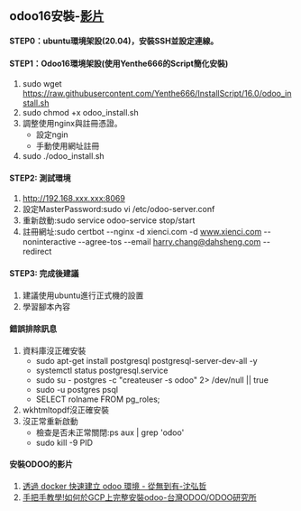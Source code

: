 ## odoo16安裝-[影片](https://www.youtube.com/watch?v=Uskr6rm0P9Y&t=2s)
#### STEP0：ubuntu環境架設(20.04)，安裝SSH並設定連線。
#### STEP1：Odoo16環境架設(使用Yenthe666的Script簡化安裝)
1. sudo wget https://raw.githubusercontent.com/Yenthe666/InstallScript/16.0/odoo_install.sh
2. sudo chmod +x odoo_install.sh
3. 調整使用nginx與註冊憑證。
   + 設定ngin
   + 手動使用網址註冊
4. sudo ./odoo_install.sh

#### STEP2: 測試環境
1. http://192.168.xxx.xxx:8069
2. 設定MasterPassword:sudo vi /etc/odoo-server.conf
3. 重新啟動:sudo service odoo-service stop/start
5. 註冊網址:sudo certbot --nginx -d xienci.com -d www.xienci.com --noninteractive --agree-tos --email harry.chang@dahsheng.com --redirect

#### STEP3: 完成後建議
1. 建議使用ubuntu進行正式機的設置
2. 學習腳本內容

#### 錯誤排除訊息
1. 資料庫沒正確安裝
   + sudo apt-get install postgresql postgresql-server-dev-all -y
   + systemctl status postgresql.service
   + sudo su - postgres -c "createuser -s  odoo" 2> /dev/null || true
   + sudo -u postgres psql
   + SELECT rolname FROM pg_roles;
2. wkhtmltopdf沒正確安裝
3. 沒正常重新啟動
   + 檢查是否未正常關閉:ps aux  | grep 'odoo'
   + sudo kill -9 PID

#### 安裝ODOO的影片
1. [透過 docker 快速建立 odoo 環境 - 從無到有-沈弘哲](https://www.youtube.com/watch?v=uqxzq4Td6aU)
2. [手把手教學!如何於GCP上完整安裝odoo-台灣ODOO/ODOO研究所](https://www.youtube.com/watch?v=tlbZjfmbTEE)
